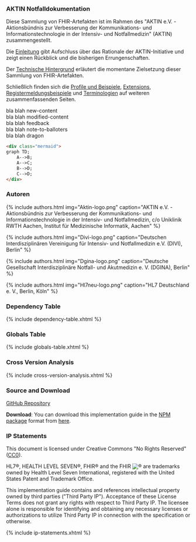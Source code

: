 ### AKTIN Notfalldokumentation

Diese Sammlung von FHIR-Artefakten ist im Rahmen des "AKTIN e.V. - Aktionsbündnis zur Verbesserung der Kommunikations- und Informationstechnologie in der Intensiv- und Notfallmedizin" (AKTIN) zusammengestellt.

Die [Einleitung](introduction.html) gibt Aufschluss über das Rationale der AKTIN-Initiative und zeigt einen Rückblick und die bisherigen Errungenschaften.

Der [Technische Hintergrund](technicalbackground.html) erläutert die momentane Zielsetzung dieser Sammlung von FHIR-Artefakten.

Schließlich finden sich die [Profile und Beispiele](profiles.html), [Extensions](extensions.html), [Registermeldungsbeispiele](registrymessages.html) und [Terminologien](terminology.html) auf weiteren zusammenfassenden Seiten.

<div class="new-content">bla blah new-content</div>

<div class="modified-content">bla blah modified-content</div>

<div class="feedback">bla blah feedback</div>

<div class="note-to-balloters">bla blah note-to-balloters</div>

<div class="dragon">bla blah dragon</div>

```HTML
<div class="mermaid">
graph TD;
    A-->B;
    A-->C;
    B-->D;
    C-->D;
</div>
```

### Autoren

{% include authors.html img="Aktin-logo.png" caption="AKTIN e.V. - Aktionsbündnis zur Verbesserung der Kommunikations- und Informationstechnologie in der Intensiv- und Notfallmedizin, c/o Uniklinik RWTH Aachen, Institut für Medizinische Informatik, Aachen" %}

{% include authors.html img="Divi-logo.png" caption="Deutschen Interdisziplinären Vereinigung für Intensiv- und Notfallmedizin e.V. (DIVI), Berlin" %}

{% include authors.html img="Dgina-logo.png" caption="Deutsche Gesellschaft Interdisziplinäre Notfall- und Akutmedizin e. V. (DGINA), Berlin" %}

{% include authors.html img="Hl7neu-logo.png" caption="HL7 Deutschland e. V., Berlin, Köln" %}

### Dependency Table

{% include dependency-table.xhtml %}

### Globals Table

{% include globals-table.xhtml %}

### Cross Version Analysis

{% include cross-version-analysis.xhtml %}

### Source and Download

[GitHub Repository](https://github.com/x/y/z)

**Download**: You can download this implementation guide in the [NPM package](https://confluence.hl7.org/display/FHIR/NPM+Package+Specification) format from [here](package.tgz).

### IP Statements

This document is licensed under Creative Commons "No Rights Reserved" ([CC0](https://creativecommons.org/publicdomain/zero/1.0/)).

HL7®, HEALTH LEVEL SEVEN®, FHIR® and the FHIR <img src="icon-fhir-16.png" style="float: none; margin: 0px; padding: 0px; vertical-align: bottom"/>&reg; are trademarks owned by Health Level Seven International, registered with the United States Patent and Trademark Office.

This implementation guide contains and references intellectual property owned by third parties ("Third Party IP"). Acceptance of these License Terms does not grant any rights with respect to Third Party IP. The licensee alone is responsible for identifying and obtaining any necessary licenses or authorizations to utilize Third Party IP in connection with the specification or otherwise.

{% include ip-statements.xhtml %}

<p> </p>